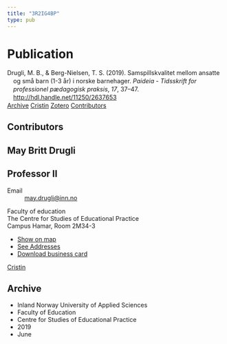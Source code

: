 ```yaml
---
title: "3R2IG4BP"
type: pub
---
```

<h1>Publication</h1>
<article id="csl-bib-container-3R2IG4BP" class="csl-bib-container">
  <div class="csl-bib-body" style="line-height: 1.35; padding-left: 1em; text-indent:-1em;">
  <div class="csl-entry">Drugli, M. B., &amp; Berg-Nielsen, T. S. (2019). Samspillskvalitet mellom ansatte og sm&#xE5; barn (1-3 &#xE5;r) i norske barnehager. <i>Paideia - Tidsskrift for professionel p&#xE6;dagogisk praksis</i>, <i>17</i>, 37&#x2013;47. <a href="http://hdl.handle.net/11250/2637653">http://hdl.handle.net/11250/2637653</a></div>
</div>
  <div class="csl-bib-buttons">
    <a href="#taxonomy-article-3R2IG4BP" class="csl-bib-button">Archive</a>
    <a href="https://app.cristin.no/results/show.jsf?id=1704604" alt="Cristin URL" class="csl-bib-button">Cristin</a>
    <a href="http://zotero.org/groups/5402882/items/3R2IG4BP" alt="Zotero URL" class="csl-bib-button">Zotero</a>
    <a href="#contributors-article-3R2IG4BP" class="csl-bib-button">Contributors</a>
  </div>
  <div id="csl-bib-meta-container-3R2IG4BP"></div>
</article>
<div id="csl-bib-meta-3R2IG4BP" class="csl-bib-meta">
  <article id="contributors-article-3R2IG4BP" class="contributors-article">
    <h1>Contributors</h1>
    <div class="personas"> <div class="vrtx-hinn-person-card"> <div class="photo"> <i class="lar la-user-circle missing-person"></i> </div> <div class="info"> <hgroup><h1>May Britt Drugli</h1> <h2>Professor II</h2> </hgroup><dl> <dt>Email</dt> <dd> <a href="mailto:may.drugli@inn.no">may.drugli@inn.no</a> </dd> </dl> <p> Faculty of education<br> The Centre for Studies of Educational Practice<br> Campus Hamar, Room 2M34-3 </p> <ul class="vrtx-hinn-links"> <li><a href="https://www.google.com/maps?q=60.79582,11.07304">Show on map</a></li> <li><a href="https://www.inn.no/english/find-an-employee/may-drugli.html#vrtx-hinn-addresses">See Addresses</a></li> <li><a href="https://www.inn.no/english/find-an-employee/may-drugli.html?vrtx=vcf">Download business card</a></li> </ul> </div> </div> <a href="https://app.cristin.no/persons/show.jsf?id=29493" alt="Cristin URL" class="personas-cristin">Cristin</a> </div>
  </article>
  <article id="taxonomy-article-3R2IG4BP" class="taxonomy-article">
    <h1>Archive</h1>
    <ul>
      <li>Inland Norway University of Applied Sciences</li>
      <li>Faculty of Education</li>
      <li>Centre for Studies of Educational Practice</li>
      <li>2019</li>
      <li>June</li>
    </ul>
  </article>
</div>

